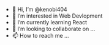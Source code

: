 - 👋 Hi, I’m @kenobi404
- 👀 I’m interested in Web Devlopment
- 🌱 I’m currently learning React
- 💞️ I’m looking to collaborate on ...
- 📫 How to reach me ...

<!---
kenobi404/kenobi404 is a ✨ special ✨ repository because its `README.md` (this file) appears on your GitHub profile.
You can click the Preview link to take a look at your changes.
--->
